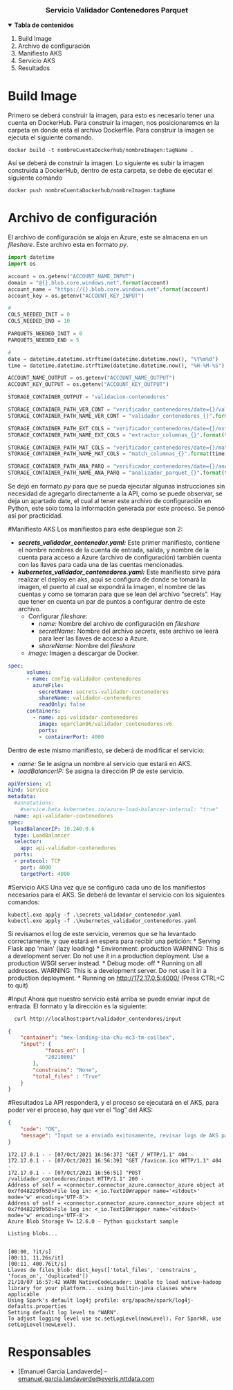 <!-- PROJECT API -->
<br />
<p align="center">
  <h3 align="center">Servicio Validador Contenedores Parquet </h3>
</p>

<!-- TABLE OF CONTENTS -->
<details open="open">
	<summary><b>Tabla de contenidos</b></summary>
	<ol>
		<li>Build Image</li>
		<li>Archivo de configuración</li>
		<li>Manifiesto AKS</li>
		<li>Servicio AKS</li>
		<li>Resultados</li>
	</ol>
</details>

# Build Image
Primero se deberá construir la imagen, para esto es necesario tener una cuenta en DockerHub. Para construir la imagen, nos posicionaremos en la carpeta en donde está el archivo Dockerfile. Para construir la imagen se ejecuta el siguiente comando.
```shell
docker build -t nombreCuentaDockerhub/nombreImagen:tagName .
```
Así se deberá de construir la imagen. Lo siguiente es subir la imagen construida a DockerHub, dentro de esta carpeta, se debe de ejecutar el siguiente comando
```shell
docker push nombreCuentaDockerhub/nombreImagen:tagName
```

# Archivo de configuración
El archivo de configuración se aloja en Azure, este se almacena en un *fileshare*. Este archivo esta en formato *py*.  
```python
import datetime
import os

account = os.getenv("ACCOUNT_NAME_INPUT") 
domain = "@{}.blob.core.windows.net".format(account)
account_name = "https://{}.blob.core.windows.net".format(account)
account_key = os.getenv("ACCOUNT_KEY_INPUT") 

#
COLS_NEEDED_INIT = 0
COLS_NEEDED_END = 10

PARQUETS_NEEDED_INIT = 0
PARQUETS_NEEDED_END = 5

#
date = datetime.datetime.strftime(datetime.datetime.now(), "%Y%m%d")
time = datetime.datetime.strftime(datetime.datetime.now(), "%H-%M-%S")

ACCOUNT_NAME_OUTPUT = os.getenv("ACCOUNT_NAME_OUTPUT") 
ACCOUNT_KEY_OUTPUT = os.getenv("ACCOUNT_KEY_OUTPUT") 

STORAGE_CONTAINER_OUTPUT = "validacion-contenedores"

STORAGE_CONTAINER_PATH_VER_CONT = "verificador_contenedores/date={}/validador_contenedores".format(date) 
STORAGE_CONTAINER_PATH_NAME_VER_CONT = "validador_contenedores_{}".format(time)

STORAGE_CONTAINER_PATH_EXT_COLS = "verificador_contenedores/date={}/extractor_columnas".format(date)
STORAGE_CONTAINER_PATH_NAME_EXT_COLS = "extractor_columnas_{}".format(time)

STORAGE_CONTAINER_PATH_MAT_COLS = "verificador_contenedores/date={}/match_columnas".format(date)
STORAGE_CONTAINER_PATH_NAME_MAT_COLS = "match_columnas_{}".format(time)

STORAGE_CONTAINER_PATH_ANA_PARQ = "verificador_contenedores/date={}/analizador_parquet".format(date)
STORAGE_CONTAINER_PATH_NAME_ANA_PARQ = "analizador_parquet_{}".format(time)
```
Se dejó en formato *py* para que se pueda ejecutar algunas instrucciones sin necesidad de agregarlo directamente a la API, como se puede observar, se deja un apartado date, el cual al tener este archivo de configuración en Python, este solo toma la información generada por este proceso. Se pensó así por practicidad.

#Manifiesto AKS
Los manifiestos para este despliegue son 2:
- ***secrets_validador_contenedor.yaml:*** Este primer manifiesto, contiene el nombre nombres de la cuenta de entrada, salida, y nombre de la cuenta para acceso a Azure (archivo de configuración) también cuenta con las llaves para cada una de las cuentas mencionadas.
- ***kubernetes_validador_contenedores.yaml:*** Este manifiesto sirve para realizar el deploy en aks, aquí se configura de donde se tomará la imagen, el puerto al cual se expondrá la imagen, el nombre de las cuentas y como se tomaran para que se lean del archivo “secrets”. Hay que tener en cuenta un par de puntos a configurar dentro de este archivo. 
	- Configurar *fileshare*: 
		- *name:* Nombre del archivo de configuración en *fileshare*
		- *secretName:* Nombre del archivo *secrets*, este archivo se leerá para leer las llaves de acceso a Azure.
		- *shareName:* Nombre del *fileshare*
	- *image:* Imagen a descargar de Docker.

```yaml
spec:
      volumes:
      - name: config-validador-contenedores
        azureFile:
          secretName: secrets-validador-contenedores
          shareName: validador-contenedores
          readOnly: false
      containers:
        - name: api-validador-contenedores
          image: egarclan06/validador_contenedores:v6
          ports: 
          - containerPort: 4000
```

Dentro de este mismo manifiesto, se deberá de modificar el servicio:
- *name:* Se le asigna un nombre al servicio que estará en AKS.
- *loadBalancerIP:* Se asigna la dirección IP de este servicio.

```yaml
apiVersion: v1
kind: Service
metadata:
  #annotations:
    #service.beta.kubernetes.io/azure-load-balancer-internal: "true"
  name: api-validador-contenedores
spec:
  loadBalancerIP: 10.240.0.6
  type: LoadBalancer
  selector:
    app: api-validador-contenedores
  ports:
  - protocol: TCP
    port: 4000
    targetPort: 4000
```

#Servicio AKS
Una vez que se configuró cada uno de los manifiestos necesarios para el AKS. Se deberá de levantar el servicio con los siguientes comandos:
```shell
kubectl.exe apply -f .\secrets_validador_contenedor.yaml  
kubectl.exe apply -f .\kubernetes_validador_contenedores.yaml
```
Si revisamos el log de este servicio, veremos que se ha levantado correctamente, y que estará en espera para recibir una petición:
     * Serving Flask app 'main' (lazy loading)
     * Environment: production
       WARNING: This is a development server. Do not use it in a production deployment.
       Use a production WSGI server instead.
     * Debug mode: off
     * Running on all addresses.
       WARNING: This is a development server. Do not use it in a production deployment.
     * Running on http://172.17.0.5:4000/ (Press CTRL+C to quit)

#Input
Ahora que nuestro servicio está arriba se puede enviar input de entrada. El formato y la dirección es la siguiente:
```sh
  curl http://localhost:port/validador_contendores/input
```
```json
{
    "container": "mex-landing-iba-chu-mc3-tm-coilbox",
    "input": {
            "focus_on": [
            "20210801"
        ], 
        "constrains": "None", 
        "total_files" : "True"
    }
}
```
#Resultados
La API responderá, y el proceso se ejecutará en el AKS, para poder ver el proceso, hay que ver el “log” del AKS:
```json
{
	"code": "OK",
	"message": "Input se a enviado exitosamente, revisar logs de AKS para ver el proceso de este input..."
}
```
    172.17.0.1 - - [07/Oct/2021 16:56:37] "GET / HTTP/1.1" 404 -
    172.17.0.1 - - [07/Oct/2021 16:56:39] "GET /favicon.ico HTTP/1.1" 404 -
    172.17.0.1 - - [07/Oct/2021 16:56:51] "POST /validador_contendores/input HTTP/1.1" 200 -
    Address of self = <connector.connector_azure.connector_azure object at 0x7f048229fb50>File log in: <_io.TextIOWrapper name='<stdout>' mode='w' encoding='UTF-8'>
    Address of self = <connector.connector_azure.connector_azure object at 0x7f048229fb50>File log in: <_io.TextIOWrapper name='<stdout>' mode='w' encoding='UTF-8'>
    Azure Blob Storage V= 12.6.0 - Python quickstart sample 
    
    Listing blobs... 
    
    
    [00:00, ?it/s]
    [00:11, 11.26s/it]
    [00:11, 400.76it/s]
    Llaves de files_blob: dict_keys(['total_files', 'constrains', 'focus_on', 'duplicated'])
    21/10/07 16:57:42 WARN NativeCodeLoader: Unable to load native-hadoop library for your platform... using builtin-java classes where applicable
    Using Spark's default log4j profile: org/apache/spark/log4j-defaults.properties
    Setting default log level to "WARN".
    To adjust logging level use sc.setLogLevel(newLevel). For SparkR, use setLogLevel(newLevel).

# Responsables
- [Emanuel Garcia Landaverde] - emanuel.garcia.landaverde@everis.nttdata.com

